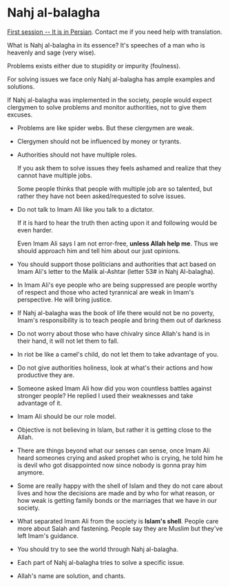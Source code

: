 # Nahj al-balagha

[First session -- It is in Persian](http://ali121.com/%D8%AF%D8%A7%D9%86%D9%84%D9%88%D8%AF/%D8%B4%D8%B1%D8%AD_%D8%B5%D9%88%D8%AA%DB%8C_%D9%85%D9%82%D8%AF%D9%85%D9%87_%D9%86%D9%87%D8%AC%E2%80%8C%D8%A7%D9%84%D8%A8%D9%84%D8%A7%D8%BA%D9%87.mp3). Contact me if you need help with translation.

What is Nahj al-balagha in its essence? It's speeches of a man who is heavenly and sage (very wise).

Problems exists either due to stupidity or impurity (foulness).

For solving issues we face only Nahj al-balagha has ample examples and solutions.

If Nahj al-balagha was implemented in the society, people would expect clergymen to solve problems and monitor authorities, not to give them excuses.

- Problems are like spider webs. But these clergymen are weak.
- Clergymen should not be influenced by money or tyrants.
- Authorities should not have multiple roles.

  If you ask them to solve issues they feels ashamed and realize that they cannot have multiple jobs.

  Some people thinks that people with multiple job are so talented, but rather they have not been asked/requested to solve issues.

- Do not talk to Imam Ali like you talk to a dictator.

  If it is hard to hear the truth then acting upon it and following would be even harder.

  Even Imam Ali says I am not error-free, **unless Allah help me**. Thus we should approach him and tell him about our just opinions.

- You should support those politicians and authorities that act based on Imam Ali's letter to the Malik al-Ashtar (letter 53# in Nahj Al-balagha).
- In Imam Ali's eye people who are being suppressed are people worthy of respect and those who acted tyrannical are weak in Imam's perspective. He will bring justice.
- If Nahj al-balagha was the book of life there would not be no poverty, Imam's responsibility is to teach people and bring them out of darkness
- Do not worry about those who have chivalry since Allah's hand is in their hand, it will not let them to fall.
- In riot be like a camel's child, do not let them to take advantage of you.
- Do not give authorities holiness, look at what's their actions and how productive they are.
- Someone asked Imam Ali how did you won countless battles against stronger people? He replied I used their weaknesses and take advantage of it.
- Imam Ali should be our role model.
- Objective is not believing in Islam, but rather it is getting close to the Allah.
- There are things beyond what our senses can sense, once Imam Ali heard someones crying and asked prophet who is crying, he told him he is devil who got disappointed now since nobody is gonna pray him anymore.
- Some are really happy with the shell of Islam and they do not care about lives and how the decisions are made and by who for what reason, or how weak is getting family bonds or the marriages that we have in our society.
- What separated Imam Ali from the society is **Islam's shell**. People care more about Salah and fastening. People say they are Muslim but they've left Imam's guidance.
- You should try to see the world through Nahj al-balagha.
- Each part of Nahj al-balagha tries to solve a specific issue.
- Allah's name are solution, and chants.
